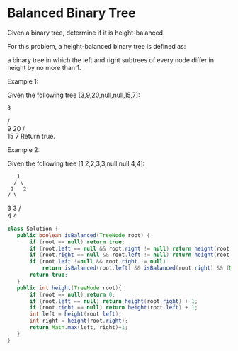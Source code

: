 # Balanced Binary Tree

Given a binary tree, determine if it is height-balanced.

For this problem, a height-balanced binary tree is defined as:

a binary tree in which the left and right subtrees of every node differ in height by no more than 1.

 

Example 1:

Given the following tree [3,9,20,null,null,15,7]:

    3
   / \
  9  20
    /  \
   15   7
Return true.

Example 2:

Given the following tree [1,2,2,3,3,null,null,4,4]:

       1
      / \
     2   2
    / \
   3   3
  / \
 4   4

 ```java
class Solution {
    public boolean isBalanced(TreeNode root) {
        if (root == null) return true;
        if (root.left == null && root.right != null) return height(root.right)>1? false:true;
        if (root.right == null && root.left != null) return height(root.left)>1? false:true;
        if (root.left !=null && root.right != null)
            return isBalanced(root.left) && isBalanced(root.right) && (Math.abs(height(root.left) - height(root.right)) <= 1);
        return true;
    }
    public int height(TreeNode root){
        if (root == null) return 0;
        if (root.left == null) return height(root.right) + 1;
        if (root.right == null) return height(root.left) + 1;
        int left = height(root.left);
        int right = height(root.right);
        return Math.max(left, right)+1;
    }
}
```
